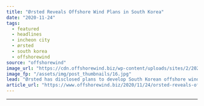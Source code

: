 ```yaml
---
title: "Ørsted Reveals Offshore Wind Plans in South Korea"
date: "2020-11-24"
tags: 
  - featured
  - headlines
  - incheon city
  - ørsted
  - south korea
  - offshorewind
source: "offshorewind"
image_url: "https://cdn.offshorewind.biz/wp-content/uploads/sites/2/2020/11/24083320/%C3%98rsted-Reveals-Offshore-Wind-Plans-in-South-Korea.jpg"
image_fp: "/assets/img/post_thumbnails/16.jpg"
lead: "Ørsted has disclosed plans to develop South Korean offshore wind projects with a potential"
article_url: "https://www.offshorewind.biz/2020/11/24/orsted-reveals-offshore-wind-plans-in-south-korea/"
---
```


---
